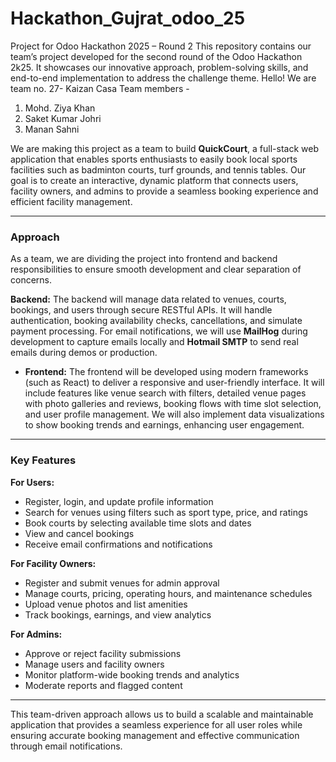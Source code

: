 # Hackathon_Gujrat_odoo_25
Project for Odoo Hackathon 2025 – Round 2 This repository contains our team’s project developed for the second round of the Odoo Hackathon 2k25. It showcases our innovative approach, problem-solving skills, and end-to-end implementation to address the challenge theme.
Hello! We are team no. 27- Kaizan Casa 
Team members - 
1. Mohd. Ziya Khan
2. Saket Kumar Johri
3. Manan Sahni

We are making this project as a team to build **QuickCourt**, a full-stack web application that enables sports enthusiasts to easily book local sports facilities such as badminton courts, turf grounds, and tennis tables. Our goal is to create an interactive, dynamic platform that connects users, facility owners, and admins to provide a seamless booking experience and efficient facility management.

---

### Approach

As a team, we are dividing the project into frontend and backend responsibilities to ensure smooth development and clear separation of concerns.

**Backend:**
  The backend will manage data related to venues, courts, bookings, and users through secure RESTful APIs. It will handle authentication, booking availability checks, cancellations, and simulate payment processing. For email notifications, we will use **MailHog** during development to capture emails locally and **Hotmail SMTP** to send real emails during demos or production.

* **Frontend:**
  The frontend will be developed using modern frameworks (such as React) to deliver a responsive and user-friendly interface. It will include features like venue search with filters, detailed venue pages with photo galleries and reviews, booking flows with time slot selection, and user profile management. We will also implement data visualizations to show booking trends and earnings, enhancing user engagement.

---

### Key Features

**For Users:**

* Register, login, and update profile information
* Search for venues using filters such as sport type, price, and ratings
* Book courts by selecting available time slots and dates
* View and cancel bookings
* Receive email confirmations and notifications

**For Facility Owners:**

* Register and submit venues for admin approval
* Manage courts, pricing, operating hours, and maintenance schedules
* Upload venue photos and list amenities
* Track bookings, earnings, and view analytics

**For Admins:**

* Approve or reject facility submissions
* Manage users and facility owners
* Monitor platform-wide booking trends and analytics
* Moderate reports and flagged content

---

This team-driven approach allows us to build a scalable and maintainable application that provides a seamless experience for all user roles while ensuring accurate booking management and effective communication through email notifications.
